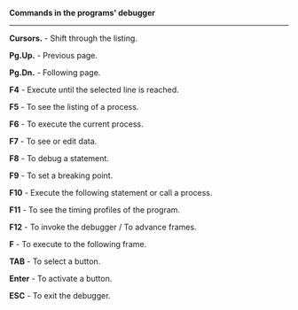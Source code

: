 **Commands in the programs' debugger**

---------------------------------------


**Cursors.**  - Shift through the listing.

**Pg.Up.**    - Previous page.

**Pg.Dn.**    - Following page.


**F4**        - Execute until the selected line is reached.

**F5**        - To see the listing of a process.

**F6**        - To execute the current process.

**F7**        - To see or edit data.

**F8**        - To debug a statement.

**F9**        - To set a breaking point.

**F10**       - Execute the following statement or call a process.

**F11**       - To see the timing profiles of the program.

**F12**       - To invoke the debugger / To advance frames.


**F**         - To execute to the following frame.


**TAB**       - To select a button.

**Enter**     - To activate a button.

**ESC**       - To exit the debugger.


